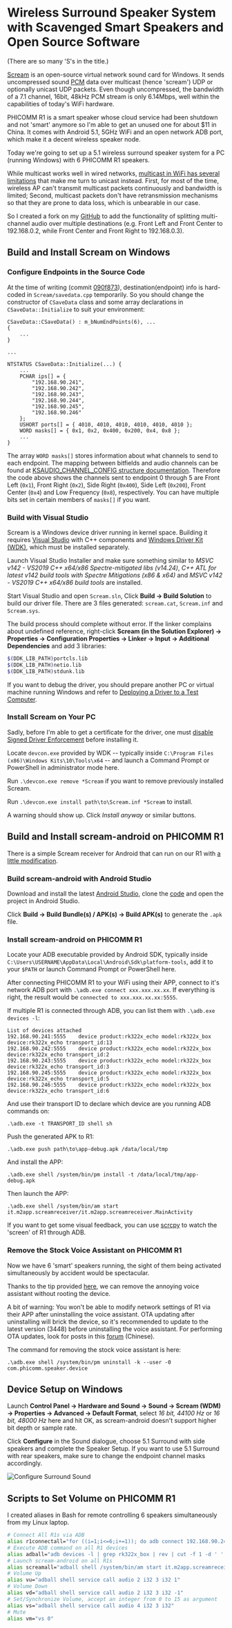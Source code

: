 # Wireless Surround Speaker System with Scavenged Smart Speakers and Open Source Software

(There are so many 'S's in the title.)

[Scream](https://github.com/duncanthrax/scream) is an open-source virtual network sound card for Windows. It sends uncompressed sound [PCM](https://en.wikipedia.org/wiki/Pulse-code_modulation) data over multicast (hence 'scream') UDP or optionally unicast UDP packets. Even though uncompressed, the bandwidth of a 7.1 channel, 16bit, 48kHz PCM stream is only 6.14Mbps, well within the capabilities of today's WiFi hardware.

PHICOMM R1 is a smart speaker whose cloud service had been shutdown and not 'smart' anymore so I'm able to get an unused one for about $11 in China. It comes with Android 5.1, 5GHz WiFi and an open network ADB port, which make it a decent wireless speaker node.

Today we're going to set up a 5.1 wireless surround speaker system for a PC (running Windows) with 6 PHICOMM R1 speakers.

While multicast works well in wired networks, [multicast in WiFi has several limitations](https://en.wikipedia.org/wiki/IP_multicast#Wireless_(802.11)_considerations) that make me turn to unicast instead. First, for most of the time, wireless AP can't transmit multicast packets continuously and bandwidth is limited; Second, multicast packets don't have retransmission mechanisms so that they are prone to data loss, which is unbearable in our case.

So I created a fork on my [GitHub](https://github.com/ReeseWang/scream) to add the functionality of splitting multi-channel audio over multiple destinations (e.g. Front Left and Front Center to 192.168.0.2, while Front Center and Front Right to 192.168.0.3).

## Build and Install Scream on Windows

### Configure Endpoints in the Source Code

At the time of writing (commit [090f873](https://github.com/ReeseWang/scream/commit/090f873436da0f55cf7918c6c6735fa4ea47e600)), destination(endpoint) info is hard-coded in `Scream/savedata.cpp` temporarily. So you should change the constructor of `CSaveData` class and some array declarations in `CSaveData::Initialize` to suit your environment:

```
CSaveData::CSaveData() : m_bNumEndPoints(6), ...
{
    ...
}

...

NTSTATUS CSaveData::Initialize(...) {
    ...
    PCHAR ips[] = {
        "192.168.90.241",
        "192.168.90.242",
        "192.168.90.243",
        "192.168.90.244",
        "192.168.90.245",
        "192.168.90.246"
    };
    USHORT ports[] = { 4010, 4010, 4010, 4010, 4010, 4010 };
    WORD masks[] = { 0x1, 0x2, 0x400, 0x200, 0x4, 0x8 };
    ...
}
```

The array `WORD masks[]` stores information about what channels to send to each endpoint. The mapping between bitfields and audio channels can be found at [KSAUDIO_CHANNEL_CONFIG structure documentation](https://docs.microsoft.com/en-us/windows-hardware/drivers/ddi/ksmedia/ns-ksmedia-ksaudio_channel_config). Therefore the code above shows the channels sent to endpoint 0 through 5 are Front Left (`0x1`), Front Right (`0x2`), Side Right (`0x400`), Side Left (`0x200`), Front Center (`0x4`) and Low Frequency (`0x8`), respectively. You can have multiple bits set in certain members of  `masks[]` if you want.

### Build with Visual Studio

Scream is a Windows device driver running in kernel space. Building it requires [Visual Studio](https://visualstudio.microsoft.com/) with C++ components and [Windows Driver Kit (WDK)](https://docs.microsoft.com/en-us/windows-hardware/drivers/download-the-wdk), which must be installed separately.

Launch Visual Studio Installer and make sure something similar to *MSVC v142 - VS2019 C++ x64/x86 Spectre-mitigated libs (v14.24)*, *C++ ATL for latest v142 build tools with Spectre Mitigations (x86 & x64)* and *MSVC v142 - VS2019 C++ x64/x86 build tools* are installed.

Start Visual Studio and open `Scream.sln`, Click **Build -> Build Solution** to build our driver file. There are 3 files generated: `scream.cat`, `Scream.inf` and `Scream.sys`.

The build process should complete without error. If the linker complains about undefined reference, right-click **Scream (in the Solution Explorer) -> Properties -> Configuration Properties -> Linker -> Input -> Additional Dependencies** and add 3 libraries:

```bash
$(DDK_LIB_PATH)portcls.lib
$(DDK_LIB_PATH)netio.lib
$(DDK_LIB_PATH)stdunk.lib
```

If you want to debug the driver, you should prepare another PC or virtual machine running Windows and refer to [Deploying a Driver to a Test Computer](https://docs.microsoft.com/en-us/windows-hardware/drivers/develop/deploying-a-driver-to-a-test-computer).

### Install Scream on Your PC

Sadly, before I'm able to get a certificate for the driver, one must [disable Signed Driver Enforcement](https://windowsreport.com/driver-signature-enforcement-windows-10/) before installing it.

Locate `devcon.exe` provided by WDK -- typically inside `C:\Program Files (x86)\Windows Kits\10\Tools\x64` -- and launch a Command Prompt or PowerShell in administrator mode here.

Run `.\devcon.exe remove *Scream` if you want to remove previously installed Scream.

Run `.\devcon.exe install path\to\Scream.inf *Scream` to install.

A warning should show up. Click *Install anyway* or similar buttons.

## Build and Install scream-android on PHICOMM R1

There is a simple Scream receiver for Android that can run on our R1 with [a little modification](https://github.com/ReeseWang/scream-android/commit/98f113c141da2ce00a235e2134485e8cef556363).

### Build scream-android with Android Studio

Download and install the latest [Android Studio](https://developer.android.com/studio), clone the [code](https://github.com/ReeseWang/scream-android) and open the project in Android Studio.

Click **Build -> Build Bundle(s) / APK(s) -> Build APK(s)** to generate the `.apk` file.

### Install scream-android on PHICOMM R1

Locate your ADB executable provided by Android SDK, typically inside `C:\Users\USERNAME\AppData\Local\Android\Sdk\platform-tools`, add it to your `$PATH` or launch Command Prompt or PowerShell here.

After connecting PHICOMM R1 to your WiFi using their APP, connect to it's network ADB port with `.\adb.exe connect xxx.xxx.xx.xx`. If everything is right, the result would be `connected to xxx.xxx.xx.xx:5555`.

If multiple R1 is connected through ADB, you can list them with `.\adb.exe devices -l`:

```
List of devices attached
192.168.90.241:5555    device product:rk322x_echo model:rk322x_box device:rk322x_echo transport_id:13
192.168.90.242:5555    device product:rk322x_echo model:rk322x_box device:rk322x_echo transport_id:2
192.168.90.243:5555    device product:rk322x_echo model:rk322x_box device:rk322x_echo transport_id:3
192.168.90.245:5555    device product:rk322x_echo model:rk322x_box device:rk322x_echo transport_id:5
192.168.90.246:5555    device product:rk322x_echo model:rk322x_box device:rk322x_echo transport_id:6
```

And use their transport ID to declare which device are you running ADB commands on:

```
.\adb.exe -t TRANSPORT_ID shell sh
```

Push the generated APK to R1:

```
.\adb.exe push path\to\app-debug.apk /data/local/tmp
```

And install the APP:

```
.\adb.exe shell /system/bin/pm install -t /data/local/tmp/app-debug.apk
```

Then launch the APP:

```
.\adb.exe shell /system/bin/am start it.m2app.screamreceiver/it.m2app.screamreceiver.MainActivity
```

If you want to get some visual feedback, you can use [scrcpy](https://github.com/Genymobile/scrcpy) to watch the 'screen' of R1 through ADB.

### Remove the Stock Voice Assistant on PHICOMM R1

Now we have 6 'smart' speakers running, the sight of them being activated simultaneously by accident would be spectacular.

Thanks to the tip provided [here](https://www.maketecheasier.com/uninstall-system-apps-without-root-android/), we can remove the annoying voice assistant without rooting the device.

A bit of warning: You won't be able to modify network settings of R1 via their APP after uninstalling the voice assistant. OTA updating after uninstalling will brick the device, so it's recommended to update to the latest version (3448) before uninstalling the voice assistant. For performing OTA updates, look for posts in this [forum](https://www.right.com.cn/forum/forum.php?mod=forumdisplay&fid=158&filter=typeid&typeid=42) (Chinese).

The command for removing the stock voice assistant is here:

```
.\adb.exe shell /system/bin/pm uninstall -k --user -0 com.phicomm.speaker.device
```

## Device Setup on Windows

Launch **Control Panel -> Hardware and Sound -> Sound -> Scream (WDM) -> Properties -> Advanced -> Default Format**, select *16 bit, 44100 Hz* or *16 bit, 48000 Hz* here and hit OK, as scream-android doesn't support higher bit depth or sample rate.

Click **Configure** in the Sound dialogue, choose 5.1 Surround with side speakers and complete the Speaker Setup. If you want to use 5.1 Surround with rear speakers, make sure to change the endpoint channel masks accordingly.

![Configure Surround Sound](imgs/surround-settings.png)

## Scripts to Set Volume on PHICOMM R1

I created aliases in Bash for remote controlling 6 speakers simultaneously from my Linux laptop.

```bash
# Connect All R1s via ADB
alias r1connectall="for ((i=1;i<=6;i+=1)); do adb connect 192.168.90.24\$i; done"
# Execute ADB command on all R1 devices
alias adball="adb devices -l | grep rk322x_box | rev | cut -f 1 -d ' ' | rev | cut -f 2 -d : | xargs -P 0 -I transid adb -t transid"
# Launch scream-android on all R1s
alias screamall="adball shell /system/bin/am start it.m2app.screamreceiver/it.m2app.screamreceiver.MainActivity"
# Volume Up
alias vu="adball shell service call audio 2 i32 3 i32 1"
# Volume Down
alias vd="adball shell service call audio 2 i32 3 i32 -1"
# Set/Synchronize Volume, accept an integer from 0 to 15 as argument
alias vs="adball shell service call audio 4 i32 3 i32"
# Mute
alias vm="vs 0"
```